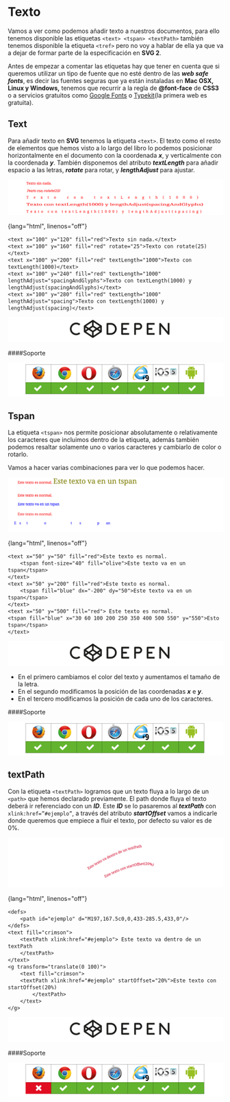 # Texto

Vamos a ver como podemos añadir texto a nuestros documentos, para ello tenemos disponible las etiquetas `<text> <tspan> <textPath>` también tenemos disponible la etiqueta `<tref>` pero no voy a hablar de ella ya que va a dejar de formar parte de la especificación en **SVG 2**.

Antes de empezar a comentar las etiquetas hay que tener en cuenta que si queremos utilizar un tipo de fuente que no esté dentro de las ***web safe fonts***, es decir las fuentes seguras que ya están instaladas en **Mac OSX, Linux y Windows,** tenemos que recurrir a la regla de **@font-face** de **CSS3** o a servicios gratuitos como [Google Fonts](https://www.google.com/fonts) o [Typekit](http://www.typekit.com)(la primera web es gratuita).

## Text

Para añadir texto en **SVG** tenemos la etiqueta `<text>`. El texto como el resto de elementos que hemos visto a lo largo del libro lo podemos posicionar horizontalmente en el documento con la coordenada ***x***, y verticalmente con la coordenada ***y***. También disponemos del atributo ***textLength*** para añadir espacio a las letras, ***rotate*** para rotar, y ***lengthAdjust*** para ajustar.

![](https://github.com/jorgeatgu/scalable/blob/master/images/Capitulo-5/Capitulo-5-texto.jpg)

{lang="html", linenos="off"}
~~~~~~~
<text x="100" y="120" fill="red">Texto sin nada.</text>
<text x="100" y="160" fill="red" rotate="25">Texto con rotate(25)</text>
<text x="100" y="200" fill="red" textLength="1000">Texto con textLength(1000)</text>
<text x="100" y="240" fill="red" textLength="1000" lengthAdjust="spacingAndGlyphs">Texto con textLength(1000) y lengthAdjust(spacingAndGlyphs)</text>
<text x="100" y="280" fill="red" textLength="1000" lengthAdjust="spacing">Texto con textLength(1000) y lengthAdjust(spacing)</text>
~~~~~~~

[![](https://github.com/jorgeatgu/scalable/blob/master/images/logo-codepen.jpg)](http://codepen.io/jorgeatgu/details/beGCk/)

####Soporte

![](images/soporte/primera.jpg)

## Tspan

La etiqueta `<tspan>` nos permite posicionar absolutamente o relativamente los caracteres que incluimos dentro de la etiqueta, además también podemos resaltar solamente uno o varios caracteres y cambiarlo de color o rotarlo.

Vamos a hacer varias combinaciones para ver lo que podemos hacer.

![](https://github.com/jorgeatgu/scalable/blob/master/images/Capitulo-5/Capitulo-5-tspan.jpg)

{lang="html", linenos="off"}
~~~~~~~
<text x="50" y="50" fill="red">Este texto es normal.
	<tspan font-size="40" fill="olive">Este texto va en un tspan</tspan>
</text>
<text x="50" y="200" fill="red">Este texto es normal.
  	<tspan fill="blue" dx="-200" dy="50">Este texto va en un tspan</tspan>
</text>
<text x="50" y="500" fill="red"> Este texto es normal.
<tspan fill="blue" x="30 60 100 200 250 350 400 500 550" y="550">Esto tspan</tspan>
</text>
~~~~~~~

[![](https://github.com/jorgeatgu/scalable/blob/master/images/logo-codepen.jpg)](http://codepen.io/jorgeatgu/details/BdJLH/)


- En el primero cambiamos el color del texto y aumentamos el tamaño de la letra.
- En el segundo modificamos la posición de las coordenadas ***x*** e ***y***.
- En el tercero modificamos la posición de cada uno de los caracteres.

####Soporte

![](images/soporte/primera.jpg)

## textPath

Con la etiqueta `<textPath>` logramos que un texto fluya a lo largo de un `<path>` que hemos declarado previamente. El path donde fluya el texto deberá ir referenciado con un ***ID***. Este ***ID*** se lo pasaremos al ***textPath*** con `xlink:href=”#ejemplo”`, a través del atributo ***startOffset*** vamos a indicarle donde queremos que empiece a fluir el texto, por defecto su valor es de 0%.


![](https://github.com/jorgeatgu/scalable/blob/master/images/Capitulo-5/Capitulo-5-textPath.jpg)

{lang="html", linenos="off"}
~~~~~~~
<defs>
	<path id="ejemplo" d="M197,167.5c0,0,433-285.5,433,0"/>
</defs>
<text fill="crimson">
	<textPath xlink:href="#ejemplo"> Este texto va dentro de un textPath
	</textPath>
</text>
<g transform="translate(0 100)">
	<text fill="crimson">
	<textPath xlink:href="#ejemplo" startOffset="20%">Este texto con startOffset(20%)
	    </textPath>
    </text>
</g>
~~~~~~~

[![](https://github.com/jorgeatgu/scalable/blob/master/images/logo-codepen.jpg)](http://codepen.io/jorgeatgu/details/xncDl/)

####Soporte

![](images/soporte/segunda.jpg)